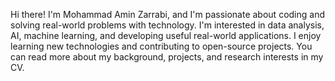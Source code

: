 Hi there! I'm Mohammad Amin Zarrabi, and I'm passionate about coding and solving real-world problems with technology.
I'm interested in data analysis, AI, machine learning, and developing useful real-world applications.
I enjoy learning new technologies and contributing to open-source projects.
You can read more about my background, projects, and research interests in my CV.

